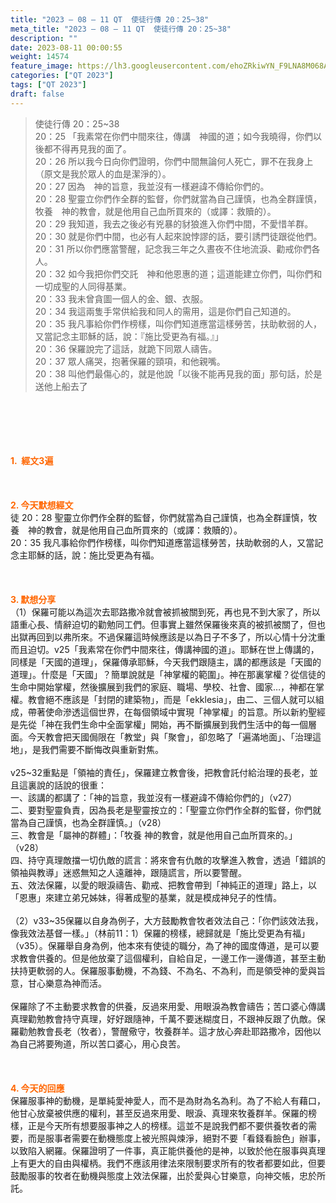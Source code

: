 ```yaml
---
title: "2023 – 08 – 11 QT  使徒行傳 20：25~38"
meta_title: "2023 – 08 – 11 QT  使徒行傳 20：25~38"
description: ""
date: 2023-08-11 00:00:55
weight: 14574
feature_image: https://lh3.googleusercontent.com/ehoZRkiwYN_F9LNA8M068AYxt73EavCZno-PD1cJRuf5BbSkQVUWr3gNEbt5kSs28Pb_Elg17kSrtf9ybWvojWoMV6I4tPM3vGRGDq6GkKkPdL2Gut4QAIw4-uykKUAtNiKgQKntvsU=w800
categories: ["QT 2023"]
tags: ["QT 2023"]
draft: false
---
```


<blockquote>使徒行傳 20：25~38<br />
20：25 「我素常在你們中間來往，傳講　神國的道；如今我曉得，你們以後都不得再見我的面了。<br />
20：26 所以我今日向你們證明，你們中間無論何人死亡，罪不在我身上（原文是我於眾人的血是潔淨的）。<br />
20：27 因為　神的旨意，我並沒有一樣避諱不傳給你們的。<br />
20：28 聖靈立你們作全群的監督，你們就當為自己謹慎，也為全群謹慎，牧養　神的教會，就是他用自己血所買來的（或譯：救贖的）。<br />
20：29 我知道，我去之後必有兇暴的豺狼進入你們中間，不愛惜羊群。<br />
20：30 就是你們中間，也必有人起來說悖謬的話，要引誘門徒跟從他們。<br />
20：31 所以你們應當警醒，記念我三年之久晝夜不住地流淚、勸戒你們各人。<br />
20：32 如今我把你們交託　神和他恩惠的道；這道能建立你們，叫你們和一切成聖的人同得基業。<br />
20：33 我未曾貪圖一個人的金、銀、衣服。<br />
20：34 我這兩隻手常供給我和同人的需用，這是你們自己知道的。<br />
20：35 我凡事給你們作榜樣，叫你們知道應當這樣勞苦，扶助軟弱的人，又當記念主耶穌的話，說：『施比受更為有福。』」<br />
20：36 保羅說完了這話，就跪下同眾人禱告。<br />
20：37 眾人痛哭，抱著保羅的頸項，和他親嘴。<br />
20：38 叫他們最傷心的，就是他說「以後不能再見我的面」那句話，於是送他上船去了</blockquote><br />
&nbsp;<br />
<br />
&nbsp;<br />
<br />
<span style="color: #ff6600;"><strong>1.  經文3遍</strong></span><br />
<br />
&nbsp;<br />
<br />
<span style="color: #ff6600;"><strong>2. 今天默想經文<br />
</strong></span>徒 20：28 聖靈立你們作全群的監督，你們就當為自己謹慎，也為全群謹慎，牧養　神的教會，就是他用自己血所買來的（或譯：救贖的）。<br />
20：35 我凡事給你們作榜樣，叫你們知道應當這樣勞苦，扶助軟弱的人，又當記念主耶穌的話，說：施比受更為有福。<br />
<br />
&nbsp;<br />
<br />
<strong><span style="color: #ff6600;">3. 默想分享<br />
</span></strong>（1）保羅可能以為這次去耶路撒冷就會被抓被關到死，再也見不到大家了，所以語重心長、情辭迫切的勸勉同工們。但事實上雖然保羅後來真的被抓被關了，但也出獄再回到以弗所來。不過保羅這時候應該是以為日子不多了，所以心情十分沈重而且迫切。v25「我素常在你們中間來往，傳講神國的道」。耶穌在世上傳講的，同樣是「天國的道理」，保羅傳承耶穌，今天我們跟隨主，講的都應該是「天國的道理」。什麼是「天國」？簡單說就是「神掌權的範圍」。神在那裏掌權？從信徒的生命中開始掌權，然後擴展到我們的家庭、職場、學校、社會、國家…，神都在掌權。教會絕不應該是「封閉的建築物」，而是「ekklesia」，由二、三個人就可以組成，帶著使命滲透這個世界，在每個領域中實現「神掌權」的旨意。所以新約聖經是先從「神在我們生命中全面掌權」開始，再不斷擴展到我們生活中的每一個層面。今天教會把天國侷限在「教堂」與「聚會」，卻忽略了「遍滿地面」、「治理這地」，是我們需要不斷悔改與重新對焦。<br />
<br />
v25~32重點是「領袖的責任」，保羅建立教會後，把教會託付給治理的長老，並且這裏說的話說的很重：<br />
一、該講的都講了：「神的旨意，我並沒有一樣避諱不傳給你們的」（v27）<br />
二、要對聖靈負責，因為長老是聖靈按立的：「聖靈立你們作全群的監督，你們就當為自己謹慎，也為全群謹慎。」（v28）<br />
三、教會是「屬神的群體」：「牧養 神的教會，就是他用自己血所買來的。」（v28）<br />
四、持守真理敵擋一切仇敵的謊言：將來會有仇敵的攻擊進入教會，透過「錯誤的領袖與教導」迷惑無知之人遠離神，跟隨謊言，所以要警醒。<br />
五、效法保羅，以愛的眼淚禱告、勸戒、把教會帶到「神純正的道理」路上，以「恩惠」來建立弟兄姊妹，得著成聖的基業，就是模成神兒子的性情。<br />
<br />
（2）v33~35保羅以自身為例子，大方鼓勵教會牧者效法自己：「你們該效法我，像我效法基督一樣。」（林前11：1）保羅的榜樣，總歸就是「施比受更為有福」（v35）。保羅舉自身為例，他本來有使徒的職分，為了神的國度傳道，是可以要求教會供養的。但是他放棄了這個權利，自給自足，一邊工作一邊傳道，甚至主動扶持更軟弱的人。保羅服事動機，不為錢、不為名、不為利，而是領受神的愛與旨意，甘心樂意為神而活。<br />
<br />
保羅除了不主動要求教會的供養，反過來用愛、用眼淚為教會禱告；苦口婆心傳講真理勸勉教會持守真理，好好跟隨神，千萬不要迷糊度日，不跟神反跟了仇敵。保羅勸勉教會長老（牧者），警醒儆守，牧養群羊。這才放心奔赴耶路撒冷，因他以為自己將要殉道，所以苦口婆心，用心良苦。<br />
<br />
&nbsp;<br />
<br />
<strong style="font-size: inherit;"><span style="color: #ff6600;">4. 今天的回應<br />
</span></strong>保羅服事神的動機，是單純愛神愛人，而不是為財為名為利。為了不給人有藉口，他甘心放棄被供應的權利，甚至反過來用愛、眼淚、真理來牧養群羊。保羅的榜樣，正是今天所有想要服事神之人的榜樣。這並不是說我們都不要供養牧者的需要，而是服事者需要在動機態度上被光照與煉淨，絕對不要「看錢看臉色」辦事，以致陷入網羅。保羅證明了一件事，真正能供養他的是神，以致於他在服事與真理上有更大的自由與權柄。我們不應該用律法來限制要求所有的牧者都要如此，但要鼓勵服事的牧者在動機與態度上效法保羅，出於愛與心甘樂意，向神交帳，忠於所託。<br />
<br />
<audio style="display: none;" controls="controls"></audio><br />
<br />
<audio style="display: none;" controls="controls"></audio><br />
<br />
<audio style="display: none;" controls="controls"></audio><br />
<br />
<audio style="display: none;" controls="controls"></audio><br />
<br />
<audio style="display: none;" controls="controls"></audio>
        
